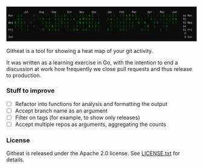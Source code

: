 ![githeat example](assets/githeat-example.png)

Githeat is a tool for showing a heat map of your git activity.

It was written as a learning exercise in Go, with the intention to end a
discussion at work how frequently we close pull requests and thus release to
production.

### Stuff to improve

- [ ] Refactor into functions for analysis and formatting the output
- [ ] Accept branch name as an argument
- [ ] Filter on tags (for example, to show only releases)
- [ ] Accept multiple repos as arguments, aggregating the counts

### License

Githeat is released under the Apache 2.0 license. See [LICENSE.txt](LICENSE.txt)
for details.
